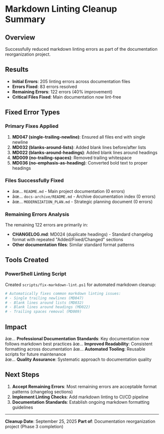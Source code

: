 ﻿# Markdown Linting Cleanup Summary

## Overview

Successfully reduced markdown linting errors as part of the documentation reorganization project.

## Results

- **Initial Errors**: 205 linting errors across documentation files
- **Errors Fixed**: 83 errors resolved  
- **Remaining Errors**: 122 errors (40% improvement)
- **Critical Files Fixed**: Main documentation now lint-free

## Fixed Error Types

### Primary Fixes Applied

1. **MD047 (single-trailing-newline)**: Ensured all files end with single newline
2. **MD032 (blanks-around-lists)**: Added blank lines before/after lists  
3. **MD022 (blanks-around-headings)**: Added blank lines around headings
4. **MD009 (no-trailing-spaces)**: Removed trailing whitespace
5. **MD036 (no-emphasis-as-heading)**: Converted bold text to proper headings

### Files Successfully Fixed

- âœ… `README.md` - Main project documentation (0 errors)
- âœ… `docs-archive/README.md` - Archive documentation index (0 errors)  
- âœ… `MODERNIZATION_PLAN.md` - Strategic planning document (0 errors)

### Remaining Errors Analysis

The remaining 122 errors are primarily in:

- **CHANGELOG.md**: MD024 (duplicate headings) - Standard changelog format with repeated "Added/Fixed/Changed" sections
- **Other documentation files**: Similar standard format patterns

## Tools Created

### PowerShell Linting Script

Created `scripts/fix-markdown-lint.ps1` for automated markdown cleanup:

```powershell
# Automatically fixes common markdown linting issues:
# - Single trailing newlines (MD047)
# - Blank lines around lists (MD032)  
# - Blank lines around headings (MD022)
# - Trailing spaces removal (MD009)
```

## Impact

âœ… **Professional Documentation Standards**: Key documentation now follows markdown best practices
âœ… **Improved Readability**: Consistent formatting across documentation
âœ… **Automated Tooling**: Reusable scripts for future maintenance  
âœ… **Quality Assurance**: Systematic approach to documentation quality

## Next Steps

1. **Accept Remaining Errors**: Most remaining errors are acceptable format patterns (changelog sections)
2. **Implement Linting Checks**: Add markdown linting to CI/CD pipeline
3. **Documentation Standards**: Establish ongoing markdown formatting guidelines

---

**Cleanup Date**: September 25, 2025
**Part of**: Documentation reorganization project (Phase 3 completion)
